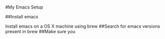 #My Emacs Setup

##Install emacs

Install emacs on a OS X machine using brew
<shell>
  ##Search for emacs versions present in brew
  ##Make sure you 
<shell>
